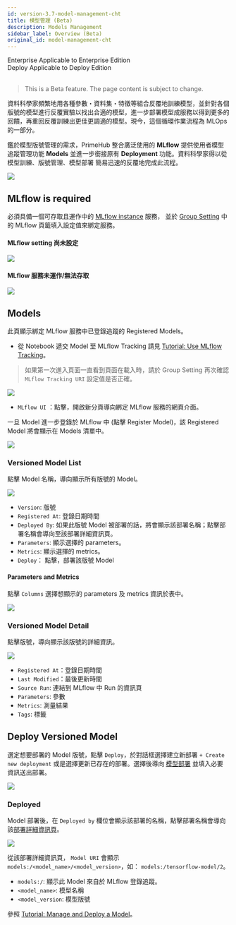 ```yaml
---
id: version-3.7-model-management-cht
title: 模型管理 (Beta)
description: Models Management
sidebar_label: Overview (Beta)
original_id: model-management-cht
---
```


<div class="label-sect">
  <div class="ee-only tooltip">Enterprise
    <span class="tooltiptext">Applicable to Enterprise Edition</span>
  </div>
  <div class="deploy-only tooltip">Deploy
    <span class="tooltiptext">Applicable to Deploy Edition</span>
  </div>
</div>
<br>

> This is a Beta feature. The page content is subject to change.

資料科學家頻繁地用各種參數・資料集・特徵等組合反覆地訓練模型，並針對各個版號的模型進行反覆實驗以找出合適的模型，進一步部署模型成服務以得到更多的回饋，再重回反覆訓練出更佳更調適的模型。現今，這個循環作業流程為 MLOps 的一部分。

鑑於模型版號管理的需求，PrimeHub 整合廣泛使用的 **MLflow** 提供使用者模型追蹤管理功能  **Models** 並進一步銜接原有 **Deployment** 功能。資料科學家得以從模型訓練、版號管理、模型部署 簡易迅速的反覆地完成此流程。

![](assets/model-mgt.png)

## MLflow is required

必須具備一個可存取且運作中的 [MLflow instance](primehub-app-cht) 服務， 並於 [Group Setting](group-setting-cht#mlflow) 中的 MLflow 頁籤填入設定值來綁定服務。

#### MLflow setting 尚未設定

![](assets/model-mgt-not-config.png)


#### MLflow 服務未運作/無法存取

![](assets/mlflow-not-reachable.png)


## Models

此頁顯示綁定 MLflow 服務中已登錄追蹤的 Registered Models。

+ 從 Notebook 遞交 Model 至 MLflow Tracking 請見 [Tutorial: Use MLflow Tracking](../primehub-app-tutorial-mlflow#use-mlflow-tracking-in-primehub)。 

> 如果第一次進入頁面一直看到頁面在載入時，請於 Group Setting 再次確認 `MLflow Tracking URI` 設定值是否正確。

![](assets/model-mgt-list.png)

+ `MLflow UI` ：點擊，開啟新分頁導向綁定 MLflow 服務的網頁介面。

一旦 Model 進一步登錄於 MLflow 中 (點擊 Register Model)，該 Registered Model 將會顯示在 Models 清單中。

![](assets/mlflow-register-model.png)

### Versioned Model List

點擊 Model 名稱，導向顯示所有版號的 Model。

![](assets/model-mgt-version-list_v37.png)

+ `Version`: 版號
+ `Registered At`: 登錄日期時間
+ `Deployed By`: 如果此版號 Model 被部署的話，將會顯示該部署名稱；點擊部署名稱會導向至該部署詳細資訊頁。
+ `Parameters`: 顯示選擇的 parameters。
+ `Metrics`: 顯示選擇的 metrics。
+ `Deploy`： 點擊，部署該版號 Model


#### Parameters and Metrics

點擊 `Columns` 選擇想顯示的 parameters 及 metrics 資訊於表中。

![](assets/model-metrics-paras.gif)

### Versioned Model Detail

點擊版號，導向顯示該版號的詳細資訊。

![](assets/model-mgt-versioned-item.png)

+ `Registered At`：登錄日期時間
+ `Last Modified`：最後更新時間
+ `Source Run`: 連結到 MLflow 中 Run 的資訊頁
+ `Parameters`: 參數
+ `Metrics`: 測量結果
+ `Tags`: 標籤


## Deploy Versioned Model

選定想要部署的 Model 版號，點擊 `Deploy`，於對話框選擇建立新部署 `+ Create new deployment` 或是選擇更新已存在的部署。選擇後導向 [模型部署](model-deployment-feature) 並填入必要資訊送出部署。

![](assets/model-mgt-deploy-popup.png)


### Deployed

Model 部署後，在 `Deployed by` 欄位會顯示該部署的名稱，點擊部署名稱會導向該[部署詳細資訊頁](model-deployment-feature#deployment-details)。

![](assets/model-mgt-deployed.png)

從該部署詳細資訊頁， `Model URI` 會顯示 `models:/<model_name>/<model_version>`，如： `models:/tensorflow-model/2`。

+ `models:/`: 顯示此 Model 來自於 MLflow 登錄追蹤。
+ `<model_name>`: 模型名稱
+ `<model_version`: 模型版號

參照 [Tutorial: Manage and Deploy a Model](../model-management-tutorial)。
